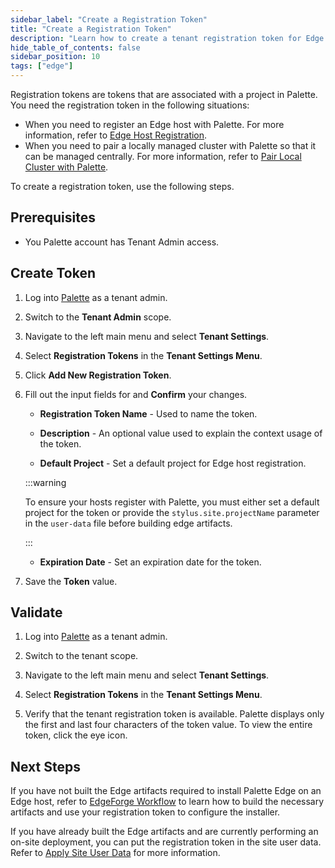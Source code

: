 ```yaml
---
sidebar_label: "Create a Registration Token"
title: "Create a Registration Token"
description: "Learn how to create a tenant registration token for Edge host registrations."
hide_table_of_contents: false
sidebar_position: 10
tags: ["edge"]
---
```


Registration tokens are tokens that are associated with a project in Palette. You need the registration token in the
following situations:

- When you need to register an Edge host with Palette. For more information, refer to
  [Edge Host Registration](./edge-host-registration.md).
- When you need to pair a locally managed cluster with Palette so that it can be managed centrally. For more
  information, refer to [Pair Local Cluster with Palette](../../local-ui/cluster-management/local-to-central.md).

To create a registration token, use the following steps.

## Prerequisites

- You Palette account has Tenant Admin access.

## Create Token

1. Log into [Palette](https://console.spectrocloud.com) as a tenant admin.

2. Switch to the **Tenant Admin** scope.

3. Navigate to the left main menu and select **Tenant Settings**.

4. Select **Registration Tokens** in the **Tenant Settings Menu**.

5. Click **Add New Registration Token**.

6. Fill out the input fields for and **Confirm** your changes.

   - **Registration Token Name** - Used to name the token.

   - **Description** - An optional value used to explain the context usage of the token.

   - **Default Project** - Set a default project for Edge host registration.

   :::warning

   To ensure your hosts register with Palette, you must either set a default project for the token or provide the
   `stylus.site.projectName` parameter in the `user-data` file before building edge artifacts.

   :::

   - **Expiration Date** - Set an expiration date for the token.

7. Save the **Token** value.

## Validate

1. Log into [Palette](https://console.spectrocloud.com) as a tenant admin.

2. Switch to the tenant scope.

3. Navigate to the left main menu and select **Tenant Settings**.

4. Select **Registration Tokens** in the **Tenant Settings Menu**.

5. Verify that the tenant registration token is available. Palette displays only the first and last four characters of
   the token value. To view the entire token, click the eye icon.

## Next Steps

If you have not built the Edge artifacts required to install Palette Edge on an Edge host, refer to
[EdgeForge Workflow](../../edgeforge-workflow/edgeforge-workflow.md) to learn how to build the necessary artifacts and
use your registration token to configure the installer.

If you have already built the Edge artifacts and are currently performing an on-site deployment, you can put the
registration token in the site user data. Refer to [Apply Site User Data](../site-installation/site-user-data.md) for
more information.
